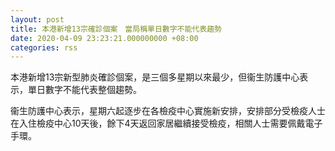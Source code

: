 ```yaml
---
layout: post
title: 本港新增13宗確診個案　當局稱單日數字不能代表趨勢
date: 2020-04-09 23:23:21.000000000 +08:00
categories: rss
---
```


本港新增13宗新型肺炎確診個案，是三個多星期以來最少，但衞生防護中心表示，單日數字不能代表整個趨勢。

衞生防護中心表示，星期六起逐步在各檢疫中心實施新安排，安排部分受檢疫人士在入住檢疫中心10天後，餘下4天返回家居繼續接受檢疫，相關人士需要佩戴電子手環。
